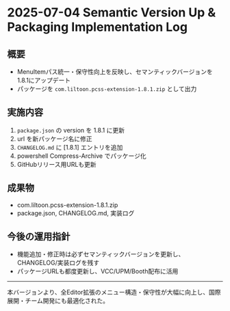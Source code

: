 # 2025-07-04 Semantic Version Up & Packaging Implementation Log

## 概要
- MenuItemパス統一・保守性向上を反映し、セマンティックバージョンを1.8.1にアップデート
- パッケージを `com.liltoon.pcss-extension-1.8.1.zip` として出力

## 実施内容
1. `package.json` の version を 1.8.1 に更新
2. url を新パッケージ名に修正
3. `CHANGELOG.md` に [1.8.1] エントリを追加
4. powershell Compress-Archive でパッケージ化
5. GitHubリリース用URLも更新

## 成果物
- com.liltoon.pcss-extension-1.8.1.zip
- package.json, CHANGELOG.md, 実装ログ

## 今後の運用指針
- 機能追加・修正時は必ずセマンティックバージョンを更新し、CHANGELOG/実装ログを残す
- パッケージURLも都度更新し、VCC/UPM/Booth配布に活用

---

本バージョンより、全Editor拡張のメニュー構造・保守性が大幅に向上し、国際展開・チーム開発にも最適化された。 